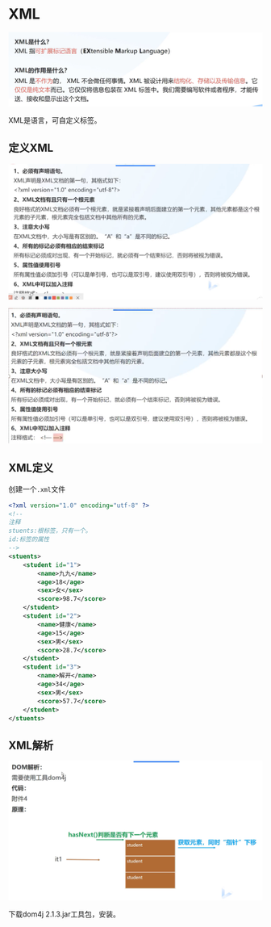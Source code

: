 # XML

![image-20230413222048509](assets/image-20230413222048509.png)

XML是语言，可自定义标签。

## 定义XML

![image-20230413222413189](assets/image-20230413222413189.png)

![image-20230413222643673](assets/image-20230413222643673.png)

## XML定义

创建一个`.xml`文件

```xml
<?xml version="1.0" encoding="utf-8" ?>
<!--
注释
stuents:根标签，只有一个。
id:标签的属性
-->
<stuents>
    <student id="1">
        <name>九九</name>
        <age>18</age>
        <sex>女</sex>
        <score>98.7</score>
    </student>
    <student id="2">
        <name>健康</name>
        <age>15</age>
        <sex>男</sex>
        <score>28.7</score>
    </student>
    <student id="3">
        <name>解开</name>
        <age>34</age>
        <sex>男</sex>
        <score>57.7</score>
    </student>
</stuents>
```

## XML解析

![image-20230413223348702](assets/image-20230413223348702.png)

下载dom4j 2.1.3.jar工具包，安装。







